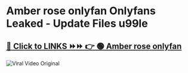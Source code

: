 
 # Amber rose onlyfan Onlyfans Leaked - Update Files u99le

## <h2><a href="https://clipsfans.com/Amber_rose_onlyfan&ref=git">🔗 Click to LINKS ⏩⏩ 👉 🟢 Amber rose onlyfan </a></h2>

<a href="https://clipsfans.com/Amber_rose_onlyfan&ref=git" rel="nofollow" data-target="animated-image.originalLink"><img src="https://i.ibb.co.com/xMMVF88/686577567.gif" alt="Viral Video Original" style="max-width: 100%; display: inline-block;" data-target="animated-image.originalImage"></a>

